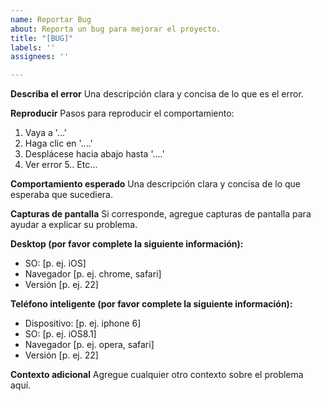 ```yaml
---
name: Reportar Bug
about: Reporta un bug para mejorar el proyecto.
title: "[BUG]"
labels: ''
assignees: ''

---
```


**Describa el error**
Una descripción clara y concisa de lo que es el error.

**Reproducir**
Pasos para reproducir el comportamiento:
1. Vaya a '...'
2. Haga clic en '....'
3. Desplácese hacia abajo hasta '....'
4. Ver error
5.. Etc...

**Comportamiento esperado**
Una descripción clara y concisa de lo que esperaba que sucediera.

**Capturas de pantalla**
Si corresponde, agregue capturas de pantalla para ayudar a explicar su problema.

**Desktop (por favor complete la siguiente información):**
 - SO: [p. ej. iOS]
 - Navegador [p. ej. chrome, safari]
 - Versión [p. ej. 22]

**Teléfono inteligente (por favor complete la siguiente información):**
 - Dispositivo: [p. ej. iphone 6]
 - SO: [p. ej. iOS8.1]
 - Navegador [p. ej. opera, safari]
 - Versión [p. ej. 22]

**Contexto adicional**
Agregue cualquier otro contexto sobre el problema aquí.
